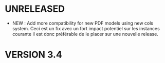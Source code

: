 # UNRELEASED

- NEW : Add more compatibility for new PDF models using new cols system. 
    Ceci est un fix avec un fort impact potentiel sur les instances courante il est donc préférable de le placer sur une nouvelle release.


# VERSION 3.4

